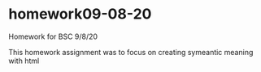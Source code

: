 # homework09-08-20
Homework for BSC 9/8/20

This homework assignment was to focus on creating symeantic meaning with html
